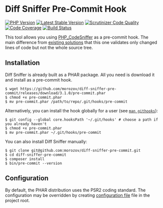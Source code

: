 Diff Sniffer Pre-Commit Hook
============================

[![PHP Version](https://img.shields.io/badge/php-%5E7.1-blue.svg)](https://packagist.org/packages/morozov/diff-sniffer-pre-commit)
[![Latest Stable Version](https://poser.pugx.org/morozov/diff-sniffer-pre-commit/v/stable)](https://packagist.org/packages/morozov/diff-sniffer-pre-commit)
[![Scrutinizer Code Quality](https://scrutinizer-ci.com/g/morozov/diff-sniffer-pre-commit/badges/quality-score.png)](https://scrutinizer-ci.com/g/morozov/diff-sniffer-pre-commit/)
[![Code Coverage](https://scrutinizer-ci.com/g/morozov/diff-sniffer-pre-commit/badges/coverage.png)](https://scrutinizer-ci.com/g/morozov/diff-sniffer-pre-commit/)
[![Build Status](https://travis-ci.org/morozov/diff-sniffer-pre-commit.png)](https://travis-ci.org/morozov/diff-sniffer-pre-commit)

This tool allows you using [PHP_CodeSniffer](https://github.com/squizlabs/PHP_CodeSniffer) as a pre-commit hook. The main difference from [existing solutions](https://github.com/s0enke/git-hooks/blob/master/phpcs-pre-commit/pre-commit) that this one validates only changed lines of code but not the whole source tree.

Installation
------------

Diff Sniffer is already built as a PHAR package. All you need is download it and install as a pre-commit hook.
```
$ wget https://github.com/morozov/diff-sniffer-pre-commit/releases/download/3.1.0/pre-commit.phar
$ chmod +x pre-commit.phar
$ mv pre-commit.phar /path/to/repo/.git/hooks/pre-commit
```

Alternatively, you can install the hook globally for a user (see [`man githooks`](https://git-scm.com/docs/githooks)):
```
$ git config --global core.hooksPath '~/.git/hooks' # choose a path if you already haven't
$ chmod +x pre-commit.phar
$ mv pre-commit.phar ~/.git/hooks/pre-commit
```

You can also install Diff Sniffer manually:

```
$ git clone git@github.com:morozov/diff-sniffer-pre-commit.git
$ cd diff-sniffer-pre-commit
$ composer install
$ bin/pre-commit --version
```

Configuration
-------------

By default, the PHAR distribution uses the PSR2 coding standard. The configuration may be overridden by creating [configuration file](https://github.com/squizlabs/PHP_CodeSniffer/wiki/Advanced-Usage#using-a-default-configuration-file) file in the project root.
